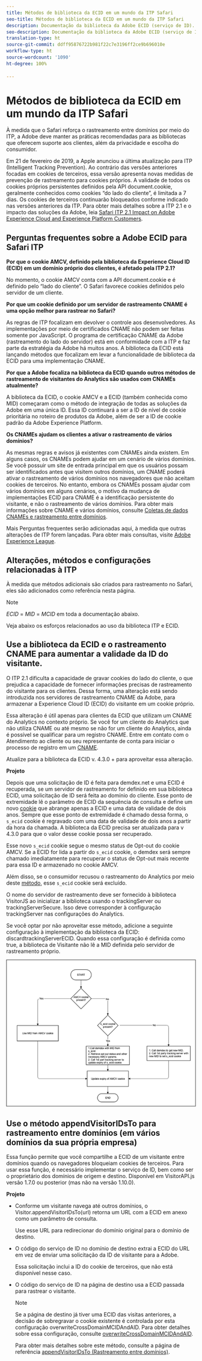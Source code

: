 ```yaml
---
title: Métodos de biblioteca da ECID em um mundo da ITP Safari
seo-title: Métodos de biblioteca da ECID em um mundo da ITP Safari
description: Documentação da biblioteca da Adobe ECID (serviço de ID).
seo-description: Documentação da biblioteca da Adobe ECID (serviço de ID).
translation-type: ht
source-git-commit: ddff95876722b981f22c7e3196ff2ce9b696010e
workflow-type: ht
source-wordcount: '1090'
ht-degree: 100%

---
```



# Métodos de biblioteca da ECID em um mundo da ITP Safari

À medida que o Safari reforça o rastreamento entre domínios por meio do ITP, a Adobe deve manter as práticas recomendadas para as bibliotecas que oferecem suporte aos clientes, além da privacidade e escolha do consumidor.

Em 21 de fevereiro de 2019, a Apple anunciou a última atualização para ITP (Intelligent Tracking Prevention). Ao contrário das versões anteriores focadas em cookies de terceiros, essa versão apresenta novas medidas de prevenção de rastreamento para cookies próprios. A validade de todos os cookies próprios persistentes definidos pela API document.cookie, geralmente conhecidos como cookies “do lado do cliente”, é limitada a 7 dias. Os cookies de terceiros continuarão bloqueados conforme indicado nas versões anteriores da ITP. Para obter mais detalhes sobre a ITP 2.1 e o impacto das soluções da Adobe, leia [Safari ITP 2.1 Impact on Adobe Experience Cloud and Experience Platform Customers](https://medium.com/adobetech/safari-itp-2-1-impact-on-adobe-experience-cloud-customers-9439cecb55ac).

## Perguntas frequentes sobre a Adobe ECID para Safari ITP

**Por que o cookie AMCV, definido pela biblioteca da Experience Cloud ID (ECID) em um domínio próprio dos clientes, é afetado pela ITP 2.1?**

No momento, o cookie AMCV conta com a API document.cookie e é definido pelo “lado do cliente”. O Safari favorece cookies definidos pelo servidor de um cliente.

**Por que um cookie definido por um servidor de rastreamento CNAME é uma opção melhor para rastrear no Safari?**

As regras de ITP focalizam em devolver o controle aos desenvolvedores. As implementações por meio de certificados CNAME não podem ser feitas somente por JavaScript. O programa de certificação CNAME da Adobe (rastreamento do lado do servidor) está em conformidade com a ITP e faz parte da estratégia da Adobe há muitos anos. A biblioteca da ECID está lançando métodos que focalizam em levar a funcionalidade de biblioteca da ECID para uma implementação CNAME.

**Por que a Adobe focaliza na biblioteca da ECID quando outros métodos de rastreamento de visitantes do Analytics são usados com CNAMEs atualmente?**

A biblioteca da ECID, o cookie AMCV e a ECID (também conhecida como MID) começaram como o método de integração de todas as soluções da Adobe em uma única ID. Essa ID continuará a ser a ID de nível de cookie prioritária no roteiro de produtos da Adobe, além de ser a ID de cookie padrão da Adobe Experience Platform.

**Os CNAMEs ajudam os clientes a ativar o rastreamento de vários domínios?**

As mesmas regras e avisos já existentes com CNAMEs ainda existem. Em alguns casos, os CNAMEs podem ajudar em um cenário de vários domínios. Se você possuir um site de entrada principal em que os usuários possam ser identificados antes que visitem outros domínios, um CNAME poderá ativar o rastreamento de vários domínios nos navegadores que não aceitam cookies de terceiros. No entanto, embora os CNAMEs possam ajudar com vários domínios em alguns cenários, o motivo da mudança de implementações ECID para CNAME é a identificação persistente do visitante, e não o rastreamento de vários domínios. Para obter mais informações sobre CNAME e vários domínios, consulte [Coletas de dados CNAMEs e rastreamento entre domínios](/help/reference/analytics-reference/cname.md).

Mais Perguntas frequentes serão adicionadas aqui, à medida que outras alterações de ITP forem lançadas. Para obter mais consultas, visite [Adobe Experience League](https://experienceleague.adobe.com/?lang=pt-BR/#recommended/solutions/analytics).

## Alterações, métodos e configurações relacionadas à ITP

À medida que métodos adicionais são criados para rastreamento no Safari, eles são adicionados como referência nesta página.

>[!NOTE]
>
>*ECID* = *MID* = *MCID* em toda a documentação abaixo.

Veja abaixo os esforços relacionados ao uso da biblioteca ITP e ECID.

## Use a biblioteca da ECID e o rastreamento CNAME para aumentar a validade da ID do visitante.

O ITP 2.1 dificulta a capacidade de gravar cookies do lado do cliente, o que prejudica a capacidade de fornecer informações precisas de rastreamento do visitante para os clientes. Dessa forma, uma alteração está sendo introduzida nos servidores de rastreamento CNAME da Adobe, para armazenar a Experience Cloud ID (ECID) do visitante em um cookie próprio.

Essa alteração é útil apenas para clientes da ECID que utilizam um CNAME do Analytics no contexto próprio. Se você for um cliente do Analytics que não utiliza CNAME ou até mesmo se não for um cliente do Analytics, ainda é possível se qualificar para um registro CNAME. Entre em contato com o Atendimento ao cliente ou seu representante de conta para iniciar o processo de registro em um [CNAME](https://docs.adobe.com/content/help/pt-BR/core-services/interface/ec-cookies/cookies-first-party.html).

Atualize para a biblioteca da ECID v. 4.3.0 + para aproveitar essa alteração.

**Projeto**

Depois que uma solicitação de ID é feita para demdex.net e uma ECID é recuperada, se um servidor de rastreamento for definido em sua biblioteca ECID, uma solicitação de ID será feita ao domínio do cliente. Esse ponto de extremidade lê o parâmetro de ECID da sequência de consulta e define um novo [cookie](/help/introduction/cookies.md) que abrange apenas a ECID e uma data de validade de dois anos. Sempre que esse ponto de extremidade é chamado dessa forma, o `s_ecid` cookie é regravado com uma data de validade de dois anos a partir da hora da chamada. A biblioteca da ECID precisa ser atualizada para v 4.3.0 para que o valor desse cookie possa ser recuperado.

Esse novo `s_ecid` cookie segue o mesmo status de Opt-out do cookie AMCV. Se a ECID for lida a partir do `s_ecid` cookie, o demdex será sempre chamado imediatamente para recuperar o status de Opt-out mais recente para essa ID e armazenado no cookie AMCV.

Além disso, se o consumidor recusou o rastreamento do Analytics por meio deste [método](https://docs.adobe.com/content/help/pt-BR/analytics/implementation/js/opt-out.html), esse `s_ecid` cookie será excluído.

O nome do servidor de rastreamento deve ser fornecido à biblioteca VisitorJS ao inicializar a biblioteca usando o trackingServer ou trackingServerSecure. Isso deve corresponder à configuração trackingServer nas configurações do Analytics.

Se você optar por não aproveitar esse método, adicione a seguinte configuração à implementação da biblioteca da ECID: discardtrackingServerECID. Quando essa configuração é definida como true, a biblioteca de Visitante não lê a MID definida pelo servidor de rastreamento próprio.

![](assets/itp-proposal-v1.png)

## Use o método appendVisitorIDsTo para rastreamento entre domínios (em vários domínios da sua própria empresa)

Essa função permite que você compartilhe a ECID de um visitante entre domínios quando os navegadores bloqueiam cookies de terceiros. Para usar essa função, é necessário implementar o serviço de ID, bem como ser o proprietário dos domínios de origem e destino. Disponível em VisitorAPI.js versão 1.7.0 ou posterior (mas não na versão 1.10.0).

**Projeto**

* Conforme um visitante navega até outros domínios, o Visitor.appendVisitorIDsTo(url) retorna um URL com a ECID em anexo como um parâmetro de consulta.

   Use esse URL para redirecionar do domínio original para o domínio de destino.

* O código do serviço de ID no domínio de destino extrai a ECID do URL em vez de enviar uma solicitação da ID de visitante para a Adobe.

   Essa solicitação inclui a ID do cookie de terceiros, que não está disponível nesse caso.

* O código do serviço de ID na página de destino usa a ECID passada para rastrear o visitante.

   >[!NOTE]
   >Se a página de destino já tiver uma ECID das visitas anteriores, a decisão de sobregravar o cookie existente é controlada por esta configuração overwriteCrossDomainMCIDAndAID. Para obter detalhes sobre essa configuração, consulte [overwriteCrossDomainMCIDAndAID](/help/library/function-vars/overwrite-visitor-id.md).
   >
   >Para obter mais detalhes sobre este método, consulte a página de referência [appendVisitorIDsTo (Rastreamento entre domínios)](/help/library/get-set/appendvisitorid.md).
